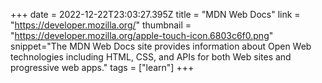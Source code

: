 +++
date = 2022-12-22T23:03:27.395Z
title = "MDN Web Docs"
link = "https://developer.mozilla.org/"
thumbnail = "https://developer.mozilla.org/apple-touch-icon.6803c6f0.png"
snippet="The MDN Web Docs site provides information about Open Web technologies including HTML, CSS, and APIs for both Web sites and progressive web apps."
tags = ["learn"]
+++
